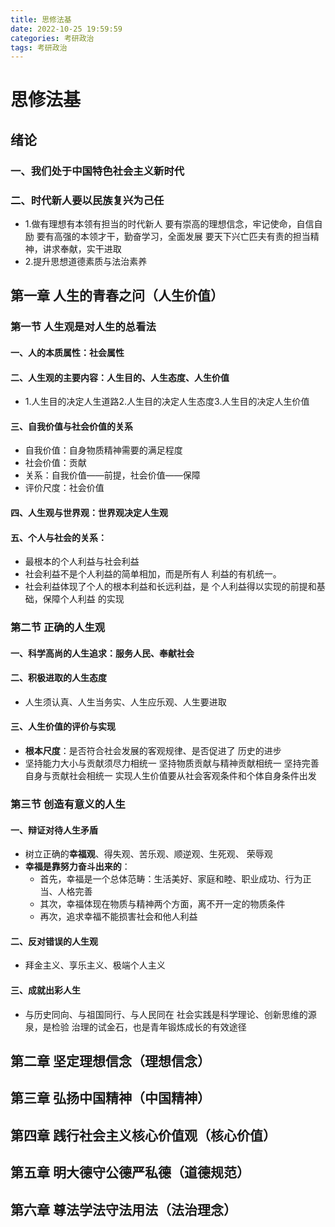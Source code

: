 ```yaml
---
title: 思修法基
date: 2022-10-25 19:59:59
categories: 考研政治
tags: 考研政治
---
```

# 思修法基
## 绪论
### 一、我们处于中国特色社会主义新时代
### 二、时代新人要以民族复兴为己任
- 1.做有理想有本领有担当的时代新人
 要有崇高的理想信念，牢记使命，自信自励
 要有高强的本领才干，勤奋学习，全面发展
 要天下兴亡匹夫有责的担当精神，讲求奉献，实干进取
- 2.提升思想道德素质与法治素养
## 第一章 人生的青春之问（人生价值）
### 第一节 人生观是对人生的总看法
#### 一、人的本质属性：社会属性
#### 二、人生观的主要内容：人生目的、人生态度、人生价值
- 1.人生目的决定人生道路2.人生目的决定人生态度3.人生目的决定人生价值
#### 三、自我价值与社会价值的关系
- 自我价值：自身物质精神需要的满足程度
- 社会价值：贡献
- 关系：自我价值——前提，社会价值——保障
- 评价尺度：社会价值
#### 四、人生观与世界观：世界观决定人生观
#### 五、个人与社会的关系：
- 最根本的个人利益与社会利益
- 社会利益不是个人利益的简单相加，而是所有人
利益的有机统一。
- 社会利益体现了个人的根本利益和长远利益，是
个人利益得以实现的前提和基础，保障个人利益
的实现
### 第二节 正确的人生观
#### 一、科学高尚的人生追求：服务人民、奉献社会
#### 二、积极进取的人生态度
- 人生须认真、人生当务实、人生应乐观、人生要进取
#### 三、人生价值的评价与实现
- **根本尺度**：是否符合社会发展的客观规律、是否促进了
历史的进步
- 坚持能力大小与贡献须尽力相统一
 坚持物质贡献与精神贡献相统一
 坚持完善自身与贡献社会相统一
 实现人生价值要从社会客观条件和个体自身条件出发
### 第三节 创造有意义的人生
#### 一、辩证对待人生矛盾
- 树立正确的**幸福观**、得失观、苦乐观、顺逆观、生死观、
荣辱观
- **幸福是靠努力奋斗出来的**：
    - 首先，幸福是一个总体范畴：生活美好、家庭和睦、职业成功、行为正当、人格完善
    - 其次，幸福体现在物质与精神两个方面，离不开一定的物质条件
    - 再次，追求幸福不能损害社会和他人利益
#### 二、反对错误的人生观
- 拜金主义、享乐主义、极端个人主义
#### 三、成就出彩人生
- 与历史同向、与祖国同行、与人民同在
社会实践是科学理论、创新思维的源泉，是检验
治理的试金石，也是青年锻炼成长的有效途径
## 第二章 **坚定理想信念（理想信念）**
## 第三章 **弘扬中国精神（中国精神）**
## 第四章 践行社会主义核心价值观（核心价值）
## 第五章 **明大德守公德严私德（道德规范）**
## 第六章 尊法学法守法用法（法治理念）